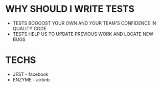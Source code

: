 # WHY SHOULD I WRITE TESTS

- TESTS BOOOOST YOUR OWN AND YOUR TEAM'S CONFIDENCE IN QUALITY CODE
- TESTS HELP US TO UPDATE PREVIOUS WORK AND LOCATE NEW BUGS

# TECHS

- JEST - facebook
- ENZYME - airbnb


